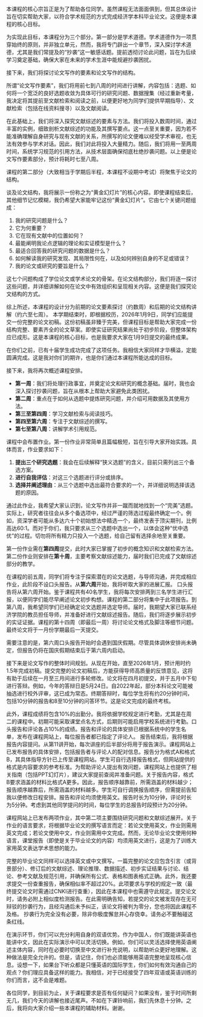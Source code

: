 本课程的核心宗旨正是为了帮助各位同学。虽然课程无法面面俱到，但其总体设计旨在切实帮助大家，以符合学术规范的方式完成经济学本科毕业论文。这便是本课程的核心目标。

为实现此目标，本课程分为三个部分。第一部分是学术道德。学术道德作为一项贯穿始终的原则，并非独立单元，然而，我将专门辟出一个章节，深入探讨学术道德，尤其是我们常提及的“抄袭”这一敏感话题。提前透彻讨论此问题，旨在为后续学习奠定基础，确保大家在未来的学术生涯中能规避抄袭困扰。

接下来，我们将探讨论文写作的要素和论文写作的结构。

所谓“论文写作要素”，我们将用前七到八周的时间进行讲解，内容包括：选题、如何将一个宽泛的良好选题收敛为具体可行的研究问题、数据搜集（经过重新考量，我决定将其提前至文献检索和阅读之前，以便更好地为同学们提供早期指导）、文献检索（包括在线资料搜寻）以及文献阅读。

在此基础上，我们将深入探究文献综述的要素与方法。我们将投入数周时间，通过丰富的实例，细致剖析文献综述的功能及其撰写要点。这一点至关重要，因为若不能准确理解自身研究与现有文献的关系，所撰写的论文便难以经受学术审视，也无法有效参与学术对话。因此，我们对此将投入大量精力。随后，我们将用一至两周时间，系统学习规范的引用方法，从技术层面确保彻底杜绝抄袭问题。以上便是论文写作要素部分，预计将耗时七至八周。

课程的第二部分（大致相当于学期后半程，本课程不设期中考试）将聚焦于论文的结构。

谈及论文结构，我将展示一份称之为“黄金幻灯片”的核心内容。即使课程结束后，其他细节记忆模糊，我仍希望大家能牢记这份“黄金幻灯片”。它由七个关键问题组成：
1. 我的研究问题是什么？
2. 它为何重要？
3. 它在现有文献中的位置如何？
4. 最能阐明我论点逻辑的理论和实证模型是什么？
5. 最适合回答我的研究问题的数据是什么？
6. 如何解读我的研究发现、其局限性何在，以及如何辨别自身的不足或错误？
7. 我的论文或研究的要旨是什么？

这七个问题构成了学位论文或学术论文的骨架。在论文结构部分，我们将逐一探讨这些问题，并详细讲解如何在论文中有效组织和呈现相关内容。这便是我们探究论文结构的方式。

综上所述，本课程的设计分为前期的论文要素探讨（约数周）和后期的论文结构讲解（约六至七周）。
本学期结束时，即根据校历，2026年1月9日，同学们应能提交一份完整的论文初稿。这份初稿虽非臻于完美，但课程目标是帮助大家完成一份结构完整、要素齐全的论文草案。即使实证研究结果尚处于初步阶段，但整体架构应已成形。这是本课程的核心目标，也是我要求大家在1月9日提交的最终成果。

在你们之前，已有十届学生成功完成了这项任务。我相信大家同样才华横溢，定能圆满完成。这是我对你们的期许，也是你们通过本课程所能达成的目标。

接下来，我将再次概述课程安排。

*   **第一周**：我们将处理行政事宜，并奠定论文和研究的概念基础。届时，我也会深入探讨抄袭问题，旨在从根本上帮助大家避免此类困扰。
*   **第二周**：重点在于如何从选题中提炼研究问题，并介绍可用数据及其使用方法。
*   **第三至第四周**：学习文献检索与阅读技巧。
*   **第四至第六周**：专注于文献综述的撰写。
*   **第七至第八周**：讲解学术引用规范。

课程中会布置作业。第一份作业非常简单且篇幅极短，旨在引导大家开始实践。具体而言，作业要求如下：

1.  **提出三个研究选题**：我会在后续解释“狭义选题”的含义，目前只需列出三个备选方案。
2.  **进行自我评估**：对这三个选题进行评分或排序。
3.  **选择并阐述理由**：从三个选题中选出最符合要求的一个，并详细说明选择该选题的原因。

通过此作业，我希望大家认识到，论文写作并非一蹴而就地找到一个“完美”选题。实际上，研究者往往会从多个备选项中，经过严谨的筛选过程最终确定一个。例如，资深学者可能从多达六十个初始想法中精选一个，最终发表于顶尖期刊，比例高达60:1。而对于你们，我只要求从三个选题中选出一个，以体会这种“优中选优”的过程。切勿将所有精力只投入一个选题，给自己留有选择余地至关重要。

第一份作业需在**第四周**提交，此时大家已掌握了初步的概念知识和文献检索方法。第二份作业则安排在**第十周**，主要考察文献综述能力，届时我们已完成了文献综述部分的教学。

在课程的前五周，同学们将专注于探索潜在的论文选题，与导师沟通，并完成相应作业，此阶段不设口头报告。从**第六周**开始，我将听取大家的进展汇报。
口头报告将从第六周开始。鉴于课程共有40名学生，我将每次安排两到三名学生进行汇报，以便同学们能尽早阐述论文初步构想。课程的第二部分将集中于此项报告。到第八周，我希望同学们已经确定论文选题并选定导师。届时，我期望大家已联系经济学院的教员担任导师，并准备好进行文献综述报告。随后，我们将逐步展示初步的实证证据。课程的第十四周（即最后一周）将讨论论文格式及脚注等细节问题。最终论文将于一月份学期最后一天提交。

需要注意的是，第六周口头报告开始时会遇到国庆假期。尽管具体调休安排尚未确定，但报告仍将在国庆假期结束后于第六周内启动。

接下来是论文写作的整体时间规划。从现在开始，直至2026年1月，预计用时约1.5年完成初稿。提交完整的论文初稿后，方能获得导师高质量的反馈意见，这将有助于后续在一月至三月间进行多轮修改。论文将在四月初提交，并于五月中下旬进行答辩。例如，今年的答辩日是5月24日。自2022年起，部分本科论文可能被抽选进行校外评审，这已成为常态。终期答辩时，每位学生将有约20分钟时间，包括10分钟的报告和8至10分钟的问答环节。这是论文完成的最终考核。

此外，课程成绩将包含10%的出勤分。我将依据学校规定进行考勤，尤其是在周二的课程中。初期可能采取课堂点名方式，后期则可能启用学校系统进行考勤。口头报告和评论各占10%的成绩。报告和评论的具体安排已根据系统中的学生名单，发布在课程网站上，每位报告者都已指定了评论人。
报告结束后，我将根据报告内容提问。从第11讲开始，每次讲座的后半部分将用于报告演示。课程网站上已发布报告的具体安排，包括报告者与评论人的配对信息。报告分为格式A和格式B，其具体指导方针已上传至课程网站。学生可自行选择报告格式，但网站提供的格式是内容要求的参考标准。为帮助评论人提出有效问题，课程网站上也提供了相关指南（包括PPT幻灯片），建议大家提前查阅并准备问题。关于报告内容，格式B要求涵盖的材料比格式A更多。因此，报告顺序越靠前，所需涵盖的材料越少；报告顺序越靠后，所需涵盖的材料越多。学生可自行调换报告顺序，但需提前告知我以便修改日程安排。报告和评论均须使用英文。报告时长为10分钟，评论时长为5分钟。考虑到其他同学提问的时间，每位学生的总报告时段预计为20分钟。

课程网站上已发布两项作业，其中第二项主要围绕研究问题和文献综述展开。关于作业的语言要求，将根据毕业论文的撰写语言而定：若论文使用英文，作业则需用英文完成；若论文使用中文，作业则需用中文完成。然而，无论毕业论文使用何种语言，课堂报告（即使是关于毕业论文的内容）均须用英文进行，这是为了训练大家用英文表达学术思想的能力。

完整的毕业论文同样可以选择英文或中文撰写。一篇完整的论文应包含引言（或背景部分）、修订后的文献综述、理论推理、数据描述、初步实证结果与讨论、结论、参考文献及规范引用，并确保所有公式、表格和图表格式正确。此外，我还要求提交一份查重报告，确保相似率不超过20%。此项要求与学校的规定一致（最终提交论文时需通过CNKI进行查重），因此在本课程中也需遵守此规定。提交论文时，请务必附上相似度检测报告。在此需明确告知，若提交的论文被发现存在无可辩驳的抄袭行为，且经沟通后未予纠正，该论文将被判为零分，您也将因此课程不及格。
抄袭行为完全没有必要，除非你极度懈怠并心存侥幸。请务必不要触碰这条红线。

在演示环节，你们可以充分利用自身的双语优势。作为中国人，你们既能讲英语也能讲中文，因此在实际演示中可以灵活切换。例如，你们可以灵活选择使用英语阐述主体内容，同时在必要时切换至中文进行补充说明，以帮助听众更好地理解。这种做法是完全允许的。但是，请记住，你们也必须能够用英语完整地呈现核心信息。设想一下，如果台下听众都是只懂英语的国际学生，你们如何有效沟通自己的观点？你们理应具备这样的能力。我相信，对于已经接受了四年双语或英语训练的你们而言，这不会是难题。

各位同学，到目前为止，关于课程要求是否有任何疑问？如果没有，鉴于时间所剩无几，我们今天的讲解也接近尾声。不如在下课铃响前，我们先休息十分钟。之后，我将向大家介绍一些本课程的辅助材料。谢谢。
